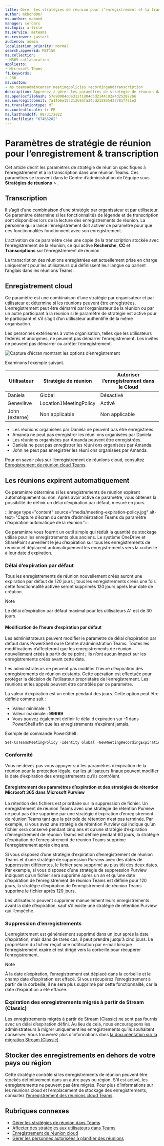 ```yaml
---
title: Gérer les stratégies de réunion pour l’enregistrement et la transcription
author: mkbond007
ms.author: mabond
manager: serdars
ms.topic: article
ms.service: msteams
ms.reviewer: jastark
audience: admin
localization_priority: Normal
search.appverid: MET150
ms.collection:
- M365-collaboration
appliesto:
- Microsoft Teams
f1.keywords:
- CSH
ms.custom:
- ms.teamsadmincenter.meetingpolicies.recordingandtranscription
description: Apprenez à gérer les paramètres de stratégie de réunion dans Teams pour l’enregistrement et la transcription.
ms.openlocfilehash: 57e90984cde312f1804d5d2144c82a4d252822b6
ms.sourcegitcommit: 7a1fb6e15c21368afa34cd212865437781f721e2
ms.translationtype: MT
ms.contentlocale: fr-FR
ms.lasthandoff: 08/31/2022
ms.locfileid: "67466202"
---
```

# <a name="meeting-policy-settings-for-recording--transcription"></a>Paramètres de stratégie de réunion pour l’enregistrement & transcription

Cet article décrit les paramètres de stratégie de réunion spécifiques à l’enregistrement et à la transcription dans une réunion Teams. Ces paramètres se trouvent dans le Centre d’administration de l’équipe sous **Stratégies de réunions** > .

## <a name="transcription"></a>Transcription

Il s’agit d’une combinaison d’une stratégie par organisateur et par utilisateur. Ce paramètre détermine si les fonctionnalités de légende et de transcription sont disponibles lors de la lecture des enregistrements de réunion. La personne qui a lancé l'enregistrement doit activer ce paramètre pour que ces fonctionnalités fonctionnent avec son enregistrement.

L’activation de ce paramètre crée une copie de la transcription stockée avec l’enregistrement de la réunion, ce qui active **Recherche**, **CC** et **Transcriptions** sur l’enregistrement de réunion.

La transcription des réunions enregistrées est actuellement prise en charge uniquement pour les utilisateurs qui définissent leur langue ou parlent l’anglais dans les réunions Teams.

## <a name="cloud-recording"></a>Enregistrement cloud

Ce paramètre est une combinaison d’une stratégie par organisateur et par utilisateur et détermine si les réunions peuvent être enregistrées. L’enregistrement peut être démarré par l’organisateur de la réunion ou par un autre participant à la réunion si le paramètre de stratégie est activé pour le participant et s’il s’agit d’un utilisateur authentifié de la même organisation.

Les personnes extérieures à votre organisation, telles que les utilisateurs fédérés et anonymes, ne peuvent pas démarrer l’enregistrement. Les invités ne peuvent pas démarrer ou arrêter l’enregistrement.

![Capture d’écran montrant les options d’enregistrement](media/meeting-policies-recording.png)

Examinons l’exemple suivant.

| Utilisateur                 | Stratégie de réunion         | Autoriser l’enregistrement dans le Cloud |
|----------------------|------------------------|-----------------------|
| Daniela              | Global                 | Désactivé                   |
| Geneviève               | Location1MeetingPolicy | Activé                    |
| John (externe) | Non applicable         | Non applicable        |

- Les réunions organisées par Daniela ne peuvent pas être enregistrées.
- Amanda ne peut pas enregistrer les réuni ons organisées par Daniela.
- Les réunions organisées par Amanda peuvent être enregistrées.
- Daniela ne peut pas enregistrer les réuni ons organisées par Amanda.
- John ne peut pas enregistrer les réuni ons organisées par Amanda.

Pour en savoir plus sur l’enregistrement de réunions cloud, consultez [Enregistrement de réunion cloud Teams](cloud-recording.md).

## <a name="meetings-automatically-expire"></a>Les réunions expirent automatiquement

Ce paramètre détermine si les enregistrements de réunion expirent automatiquement ou non. Après avoir activé ce paramètre, vous obtenez la possibilité de définir un délai d’expiration par défaut, mesuré en jours.

:::image type="content" source="media/meeting-expiration-policy.jpg" alt-text="Capture d’écran du centre d’administration Teams du paramètre d’expiration automatique de la réunion.":::

Ce paramètre vous fournit un outil simple qui réduit la quantité de stockage utilisé pour les enregistrements plus anciens. Le système OneDrive et SharePoint surveillent le jeu d’expiration sur tous les enregistrements de réunion et déplacent automatiquement les enregistrements vers la corbeille à leur date d’expiration.

### <a name="default-expiration-time"></a>Délai d’expiration par défaut

Tous les enregistrements de réunion nouvellement créés auront une expiration par défaut de 120 jours ; tous les enregistrements créés une fois cette fonctionnalité activée seront supprimés 120 jours après leur date de création.

> [!NOTE]
> Le délai d’expiration par défaut maximal pour les utilisateurs A1 est de 30 jours.

#### <a name="changing-default-expiration-time"></a>Modification de l’heure d’expiration par défaut

Les administrateurs peuvent modifier le paramètre de délai d’expiration par défaut dans PowerShell ou le Centre d’administration Teams. Toutes les modifications n’affecteront que les enregistrements de réunion nouvellement créés à partir de ce point ; ils n’ont aucun impact sur les enregistrements créés avant cette date.

Les administrateurs ne peuvent pas modifier l’heure d’expiration des enregistrements de réunion existants. Cette opération est effectuée pour protéger la décision de l’utilisateur propriétaire de l’enregistrement. Les réunions et les appels peuvent être contrôlés par ce paramètre.

La valeur d’expiration est un entier pendant des jours.  Cette option peut être définie comme suit :

- Valeur minimale : **1**
- Valeur maximale : **99999**
- Vous pouvez également définir le délai d’expiration sur **-1** dans PowerShell afin que les enregistrements n’expirent jamais.

Exemple de commande PowerShell :

```powershell
Set-CsTeamsMeetingPolicy -Identity Global -NewMeetingRecordingExpirationDays 50
```

### <a name="compliance"></a>Conformité

Vous ne devez pas vous appuyer sur les paramètres d’expiration de la réunion pour la protection légale, car les utilisateurs finaux peuvent modifier la date d’expiration des enregistrements qu’ils contrôlent.

#### <a name="recording-expiration-settings-and-microsoft-365-retention-policies-in-microsoft-purview"></a>Enregistrement des paramètres d’expiration et des stratégies de rétention Microsoft 365 dans Microsoft Purview

La rétention des fichiers est prioritaire sur la suppression de fichier. Un enregistrement de réunion Teams avec une stratégie de rétention Purview ne peut pas être supprimé par une stratégie d’expiration d’enregistrement de réunion Teams tant que la période de rétention n’est pas terminée. Par exemple, si vous avez une stratégie de rétention Purview qui indique qu’un fichier sera conservé pendant cinq ans et qu’une stratégie d’expiration d’enregistrement de réunion Teams est définie pendant 60 jours, la stratégie d’expiration de l’enregistrement de réunion Teams supprime l’enregistrement après cinq ans.

Si vous disposez d’une stratégie d’expiration d’enregistrement de réunion Teams et d’une stratégie de suppression Purview avec des dates de suppression différentes, le fichier sera supprimé au plus tôt des deux dates. Par exemple, si vous disposez d’une stratégie de suppression Purview indiquant qu’un fichier sera supprimé après un an et qu’une date d’expiration de l’enregistrement de réunion Teams est définie pour 120 jours, la stratégie d’expiration de l’enregistrement de réunion Teams supprime le fichier après 120 jours.

Les utilisateurs peuvent supprimer manuellement leurs enregistrements avant la date d’expiration, sauf s’il existe une stratégie de rétention Purview qui l’empêche.

### <a name="deletion-of-recordings"></a>Suppression d’enregistrements

L’enregistrement est généralement supprimé dans un jour après la date d’expiration, mais dans de rares cas, il peut prendre jusqu’à cinq jours. Le propriétaire du fichier reçoit une notification par e-mail lorsque l’enregistrement expire et est dirigé vers la corbeille pour récupérer l’enregistrement.

> [!NOTE]
> À la date d’expiration, l’enregistrement est déplacé dans la corbeille et le champ date d’expiration est effacé. Si vous récupérez l’enregistrement à partir de la corbeille, il ne sera plus supprimé par cette fonctionnalité, car la date d’expiration a été effacée.

### <a name="expiration-of-migrated-recordings-from-stream-classic"></a>Expiration des enregistrements migrés à partir de Stream (Classic)

Les enregistrements migrés à partir de Stream (Classic) ne sont pas fournis avec un délai d’expiration défini. Au lieu de cela, nous encourageons les administrateurs à migrer uniquement les enregistrements qu’ils souhaitent conserver. Vous trouverez plus d’informations dans [la documentation sur la migration Stream (Classic)](/stream/streamnew/stream-classic-to-new-migration-overview).

## <a name="store-recordings-outside-of-your-country-or-region"></a>Stocker des enregistrements en dehors de votre pays ou région

Cette stratégie contrôle si les enregistrements de réunion peuvent être stockés définitivement dans un autre pays ou région. S’il est activé, les enregistrements ne peuvent pas être migrés. Pour plus d’informations sur les réunions cloud et l’emplacement de stockage des enregistrements, consultez [l’enregistrement des réunions cloud Teams](cloud-recording.md).

## <a name="related-topics"></a>Rubriques connexes

- [Gérer les stratégies de réunion dans Teams](meeting-policies-overview.md)
- [Affecter des stratégies aux utilisateurs dans Teams](policy-assignment-overview.md)
- [Enregistrement de réunion cloud](cloud-recording.md)
- [Gérer les personnes autorisées à planifier des réunions](manage-who-can-schedule-meetings.md)
